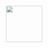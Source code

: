 <p>
  <img src = "https://github.com/Hitesh910/calculator_app/assets/154861495/12aeeffe-f32f-4e95-979d-eeafe0eb20c0"height="100"width="100"/>



</p>
